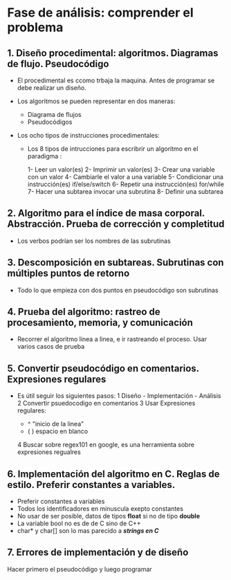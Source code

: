# Fase de análisis: comprender el problema

## 1. Diseño procedimental: algoritmos. Diagramas de flujo. Pseudocódigo
- El procedimental es ccomo trbaja la maquina. Antes de programar se debe realizar un diseño.  
- Los algoritmos se pueden representar en dos maneras:
    - Diagrama de flujos 
    - Pseudocódigos

- Los ocho tipos de instrucciones procedimentales:
  - Los 8 tipos de intrucciones para escribrir un algoritmo en el paradigma :
    
    1- Leer un valor(es)
    2- Imprimir un valor(es)
    3- Crear una variable con un valor
    4- Cambiarle el valor a una variable
    5- Condicionar una instrucción(es)     if/else/switch
    6- Repetir una instrucción(es)              for/while
    7- Hacer una subtarea                           invocar una subrutina 
    8- Definir una subtarea


## 2. Algoritmo para el índice de masa corporal. Abstracción. Prueba de corrección y completitud
- Los verbos podrían ser los nombres de las subrutinas


## 3. Descomposición en subtareas. Subrutinas con múltiples puntos de retorno
- Todo lo que empieza con dos puntos en pseudocódigo son subrutinas


## 4. Prueba del algoritmo: rastreo de procesamiento, memoria, y comunicación
- Recorrer el algoritmo linea a linea, e ir rastreando el proceso. Usar varios casos de prueba


## 5. Convertir pseudocódigo en comentarios. Expresiones regulares
- Es útil seguir los siguientes pasos:
   1 Diseño - Implementación - Análisis
   2 Convertir psuedocodigo en comentarios
   3 Usar Expresiones regulares:
    - ^ "inicio de la linea"
    - (  ) espacio en blanco

   4 Buscar sobre regex101 en google, es una herramienta sobre expresiones regualres 


## 6. Implementación del algoritmo en C. Reglas de estilo. Preferir constantes a variables.
- Preferir constantes a variables
- Todos los identificadores en minuscula exepto constantes
- No usar de ser posible, datos de tipos **float** si no de tipo **double**
- La variable bool no es de de C sino de C++
- char* y char[] son lo mas parecido a ***strings en C***


## 7. Errores de implementación y de diseño
Hacer primero el pseudocódigo y luego programar
